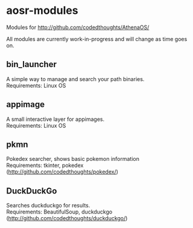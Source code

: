 # aosr-modules
Modules for http://github.com/codedthoughts/AthenaOS/

All modules are currently work-in-progress and will change as time goes on.

## bin_launcher
A simple way to manage and search your path binaries.<br>
Requirements: Linux OS

## appimage
A small interactive layer for appimages.<br>
Requirements: Linux OS

## pkmn
Pokedex searcher, shows basic pokemon information<br>
Requirements: tkinter, pokedex (http://github.com/codedthoughts/pokedex/)

## DuckDuckGo
Searches duckduckgo for results.<br>
Requirements: BeautifulSoup, duckduckgo (http://github.com/codedthoughts/duckduckgo/)
